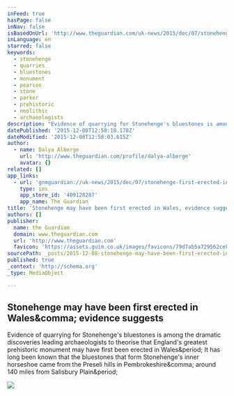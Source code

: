 ```yaml
---
inFeed: true
hasPage: false
inNav: false
isBasedOnUrl: 'http://www.theguardian.com/uk-news/2015/dec/07/stonehenge-first-erected-in-wales-secondhand-monument'
inLanguage: en
starred: false
keywords:
  - stonehenge
  - quarries
  - bluestones
  - monument
  - pearson
  - stone
  - parker
  - prehistoric
  - neolithic
  - archaeologists
description: "Evidence of quarrying for Stonehenge's bluestones is among the dramatic discoveries leading archaeologists to theorise that England's greatest prehistoric monument may have first been erected in Wales. It has long been known that the bluestones that form Stonehenge's inner horseshoe came from the Preseli hills in Pembrokeshire, around 140 miles from Salisbury Plain."
datePublished: '2015-12-08T12:58:18.178Z'
dateModified: '2015-12-08T12:58:03.615Z'
author:
  - name: Dalya Alberge
    url: 'http://www.theguardian.com/profile/dalya-alberge'
    avatar: {}
related: []
app_links:
  - url: 'gnmguardian://uk-news/2015/dec/07/stonehenge-first-erected-in-wales-secondhand-monument?contenttype=Article&source=applinks'
    type: ios
    app_store_id: '409128287'
    app_name: The Guardian
title: 'Stonehenge may have been first erected in Wales, evidence suggests'
authors: []
publisher:
  name: the Guardian
  domain: www.theguardian.com
  url: 'http://www.theguardian.com'
  favicon: 'https://assets.guim.co.uk/images/favicons/79d7ab5a729562cebca9c6a13c324f0e/32x32.ico'
sourcePath: _posts/2015-12-08-stonehenge-may-have-been-first-erected-in-wales-evidence-su.md
published: true
_context: 'http://schema.org'
_type: MediaObject

---
```

<article style=""><h1>Stonehenge may have been first erected in Wales&amp;comma; evidence suggests</h1><p>Evidence of quarrying for Stonehenge's bluestones is among the dramatic discoveries leading archaeologists to theorise that England's greatest prehistoric monument may have first been erected in Wales&amp;period; It has long been known that the bluestones that form Stonehenge's inner horseshoe came from the Preseli hills in Pembrokeshire&amp;comma; around 140 miles from Salisbury Plain&amp;period;</p><img src="https://i.guim.co.uk/img/media/93fb68d2a44ec66ccedfc64350096da547bccf2b/0_125_6000_3599/master/6000.jpg?w=1200&amp;q=85&amp;auto=format&amp;sharp=10&amp;s=07189067e6bba71f42cedc23d218bdc0" /></article>